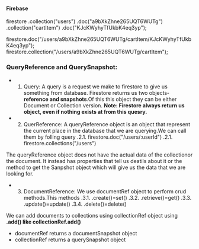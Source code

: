 #### Firebase

firestore
.collection("users")
.doc("a9bXkZhne265UQT6WUTg")
.collection("cartItem")
.doc("KJcKWyhyTfUkbK4eq3yp");

firestore.doc("/users/a9bXkZhne265UQT6WUTg/cartItem/KJcKWyhyTfUkbK4eq3yp");
firestore.collection("/users/a9bXkZhne265UQT6WUTg/cartItem");

### QueryReference and QuerySnapshot:

-   1. Query: A query is a request we make to firestore to give us something from database. Firestore returns us two objects-**reference and snapshots**.Of this this object they can be either Document or Collection version.
       **Note: Firestore always return us object, even if nothing exists at from this quesry.**

-   2. QuerReference: A queryReference object is an object that represent the current place in the database that we are querying.We can call them by folling query
       .2.1. firestore.doc("/users/:userId")
       .2.1. firestore.collections("/users")

The queryReference object does not have the actual data of the collectionor the document. It instead has properties that tell us deatils about it or the method to get the Sanpshot object which will give us the data that we are looking for.

-   3. DocumentReference:
       We use documentRef object to perform crud methods.This methods
       .3.1. .create()=set()
       .3.2. .retrieve()=get()
       .3.3. .update()=update()
       .3.4. .delete()=delete()

We can add documents to collections using collectionRef object using **.add() like collectionRef.add()**

-   documentRef returns a documentSnapshot object
-   collectionRef returns a querySnapshot object
